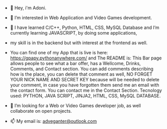 - 👋 Hey, i'm Adoni.
- 👀 I’m interested in Web Application and Video Games development.
- 🌱 I have learned C/C++, Python, HTML, CSS, MySQL Database and I’m currently learning JAVASCRIPT, by doing some applications, 
- my skill is in the backend but with interest at the frontend as well.

- You can find one of my App that is live is here: https://gpapy.pythonanywhere.com/ and The README is:
This Bar page allows people to see what a bar offer, has a Wellcome, Drinks, Comments, and Contact section.
You can add comments describing how is the place, you can delete that comment as well, NO FORGET YOUR NICK NAME AND SECRET KEY because will be needed to delete your comment, in case you have forgotten them send me an email with the contact form.
You can contact me in the Contact Section.
Tecnology used: PYTHON, JAVA SCRIPT, JINJA2, HTML, CSS, MySQL DATABASE.

- 💞️ I’m looking for a Web or Video Games developer job, as well collaborate on open projects.
- 📫  My email is: adveganter@outlook.com

<!---
Adallcode/Adallcode is a ✨ special ✨ repository because its `README.md` (this file) appears on your GitHub profile.
You can click the Preview link to take a look at your changes.
--->
